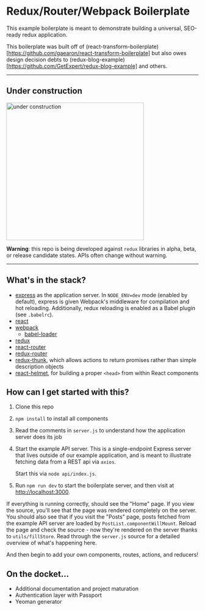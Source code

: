 # Redux/Router/Webpack Boilerplate

This example boilerplate is meant to demonstrate building a
universal, SEO-ready redux application.

This boilerplate was built off of (react-transform-boilerplate)[https://github.com/gaearon/react-transform-boilerplate]
but also owes design decision debts to (redux-blog-example)[https://github.com/GetExpert/redux-blog-example]
and others.

---

## Under construction

<img src="http://i.imgur.com/jQmU4Lb.jpg"
    alt="under construction"
    style="width: 360px" />

**Warning**: this repo is being developed against `redux` libraries
in alpha, beta, or release candidate states. APIs often change
without warning.

---

## What's in the stack?

- [express](http://expressjs.com/) as the application server.
    In `NODE_ENV=dev` mode (enabled by default), express is given
    Webpack's middleware for compilation and hot reloading.
    Additionally, redux reloading is enabled as a Babel plugin
    (see `.babelrc`).
- [react](http://facebook.github.io/react)
- [webpack](https://webpack.github.io/)
    - [babel-loader](https://github.com/babel/babel-loader)
- [redux](https://rackt.github.io/redux)
- [react-router](https://rackt.github.io/react-router)
- [redux-router](https://rackt.github.io/redux-router)
- [redux-thunk](https://github.com/gaearon/redux-thunk), which allows
    actions to return promises rather than simple description objects
- [react-helmet](https://github.com/nfl/react-helmet), for building
    a proper `<head>` from within React components

## How can I get started with this?

1. Clone this repo
2. `npm install` to install all components
3. Read the comments in `server.js` to understand how the application server
    does its job
4. Start the example API server. This is a single-endpoint Express server
    that lives outside of our example application, and is meant to illustrate
    fetching data from a REST api via `axios`.

   Start this via `node api/index.js`.
4. Run `npm run dev` to start the boilerplate server, and then visit at
    [http://localhost:3000](http://localhost:3000).

If everything is running correctly, should see the "Home" page.
If you view the source, you'll see that the page was
rendered completely on the server. You should also see that if you visit the
"Posts" page, posts fetched from the example API server are loaded
by `PostList.componentWillMount`. Reload the page and check the source -
now they're rendered on the server thanks to `utils/fillStore`.
Read through the `server.js` source for a detailed overview of
what's happening here.

And then begin to add your own components, routes, actions, and reducers!

## On the docket...

- Additional documentation and project maturation
- Authentication layer with Passport
- Yeoman generator

